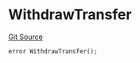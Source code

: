 # WithdrawTransfer
[Git Source](https://github.com/MrsP3lt/solfoundry/blob/09ad585df6ec6c2a42c7a5c121c935d584701272/src/NFT.sol)


```solidity
error WithdrawTransfer();
```

